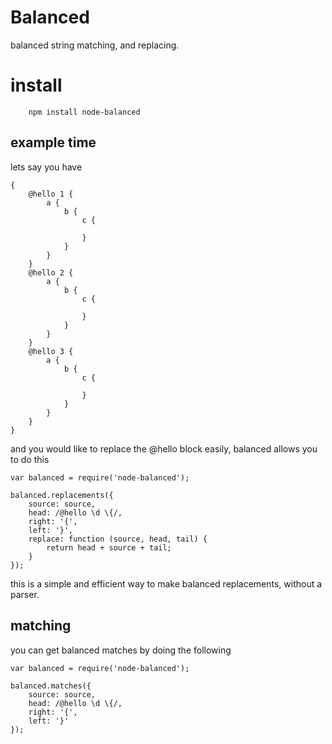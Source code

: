 # Balanced

balanced string matching, and replacing.

# install

```
	npm install node-balanced
```

## example time

lets say you have

```
{
	@hello 1 {
		a {
			b {
				c {

				}
			}
		}
	}
	@hello 2 {
		a {
			b {
				c {

				}
			}
		}
	}
	@hello 3 {
		a {
			b {
				c {

				}
			}
		}
	}
}
```

and you would like to replace the @hello block easily, balanced allows you to do this

```
var balanced = require('node-balanced');

balanced.replacements({
	source: source,
	head: /@hello \d \{/,
	right: '{',
	left: '}',
	replace: function (source, head, tail) {
		return head + source + tail;
	}
});
```

this is a simple and efficient way to make balanced replacements, without a parser.

## matching

you can get balanced matches by doing the following

```
var balanced = require('node-balanced');

balanced.matches({
	source: source,
	head: /@hello \d \{/,
	right: '{',
	left: '}'
});
```